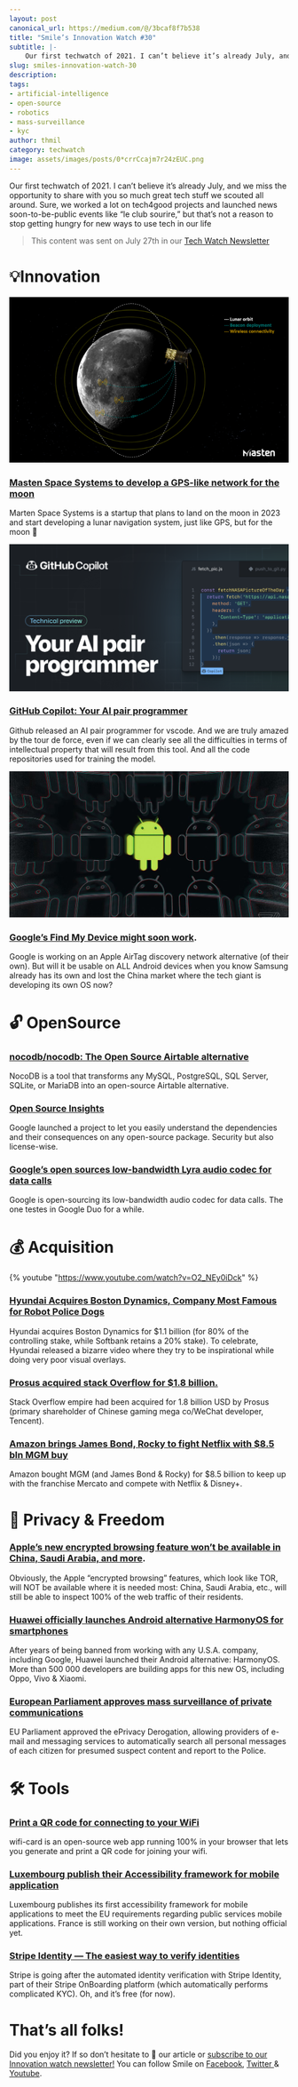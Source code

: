 ```yaml
---
layout: post
canonical_url: https://medium.com/@/3bcaf8f7b538
title: "Smile’s Innovation Watch #30"
subtitle: |-
    Our first techwatch of 2021. I can’t believe it’s already July, and we miss the opportunity to share with you so much great tech stuff we…
slug: smiles-innovation-watch-30
description:
tags:
- artificial-intelligence
- open-source
- robotics
- mass-surveillance
- kyc
author: thmil
category: techwatch
image: assets/images/posts/0*crrCcajm7r24zEUC.png
---
```


Our first techwatch of 2021. I can’t believe it’s already July, and we miss the opportunity to share with you so much great tech stuff we scouted all around. Sure, we worked a lot on tech4good projects and launched news soon-to-be-public events like “le club sourire,” but that’s not a reason to stop getting hungry for new ways to use tech in our life

> This content was sent on July 27th in our [Tech Watch Newsletter](https://mailchi.mp/c414f1508567/techwatch)

# 💡Innovation

![](/assets/images/posts/0*crrCcajm7r24zEUC.png)

### [Masten Space Systems to develop a GPS-like network for the moon](https://techcrunch.com/2021/07/13/masten-space-systems-to-develop-a-gps-like-network-for-the-moon/)

Marten Space Systems is a startup that plans to land on the moon in 2023 and start developing a lunar navigation system, just like GPS, but for the moon 🤯

![](/assets/images/posts/0*Kt4xcp0mLI60dDbp.png)

### [GitHub Copilot: Your AI pair programmer](https://copilot.github.com/)

Github released an AI pair programmer for vscode. And we are truly amazed by the tour de force, even if we can clearly see all the difficulties in terms of intellectual property that will result from this tool. And all the code repositories used for training the model.

![](/assets/images/posts/0*XRBSps_eTHg61xnM.jpg)

### [Google’s Find My Device might soon work](https://www.theverge.com/2021/6/18/22540625/google-find-my-device-android-spot-location-network).

Google is working on an Apple AirTag discovery network alternative (of their own). But will it be usable on ALL Android devices when you know Samsung already has its own and lost the China market where the tech giant is developing its own OS now?

# 🔓 OpenSource

### [nocodb/nocodb: The Open Source Airtable alternative](https://github.com/nocodb/nocodb)

NocoDB is a tool that transforms any MySQL, PostgreSQL, SQL Server, SQLite, or MariaDB into an open-source Airtable alternative.

### [Open Source Insights](https://deps.dev/)

Google launched a project to let you easily understand the dependencies and their consequences on any open-source package. Security but also license-wise.

### [Google’s open sources low-bandwidth Lyra audio codec for data calls](https://tech.hindustantimes.com/mobile/news/googles-open-sources-low-bandwidth-lyra-audio-codec-for-data-calls-71617733101171.html)

Google is open-sourcing its low-bandwidth audio codec for data calls. The one testes in Google Duo for a while.

# 💰 Acquisition

{% youtube "https://www.youtube.com/watch?v=O2_NEy0iDck" %}

### [Hyundai Acquires Boston Dynamics, Company Most Famous for Robot Police Dogs](https://www.vice.com/en/article/bvz7bm/hyundai-acquires-boston-dynamics-company-most-famous-for-robot-police-dogs)

Hyundai acquires Boston Dynamics for $1.1 billion (for 80% of the controlling stake, while Softbank retains a 20% stake). To celebrate, Hyundai released a bizarre video where they try to be inspirational while doing very poor visual overlays.

### [Prosus acquired stack Overflow for $1.8 billion.](https://techcrunch.com/2021/06/02/stack-overflow-acquired-by-prosus-for-a-reported-1-8-billion)

Stack Overflow empire had been acquired for 1.8 billion USD by Prosus (primary shareholder of Chinese gaming mega co/WeChat developer, Tencent).

### [Amazon brings James Bond, Rocky to fight Netflix with $8.5 bln MGM buy](https://www.reuters.com/technology/amazon-snaps-up-james-bond-owner-mgm-845-bln-streaming-war-heats-up-2021-05-26/)

Amazon bought MGM (and James Bond & Rocky) for $8.5 billion to keep up with the franchise Mercato and compete with Netflix & Disney+.

# 🗽 Privacy & Freedom

### [Apple’s new encrypted browsing feature won’t be available in China, Saudi Arabia, and more](https://techcrunch.com/2021/06/07/apple-private-relay-unavailable-in-china/).

Obviously, the Apple “encrypted browsing” features, which look like TOR, will NOT be available where it is needed most: China, Saudi Arabia, etc., will still be able to inspect 100% of the web traffic of their residents.

### [Huawei officially launches Android alternative HarmonyOS for smartphones](https://techcrunch.com/2021/06/02/huawei-officially-launches-android-alternative-harmonyos-for-smartphones/)

After years of being banned from working with any U.S.A. company, including Google, Huawei launched their Android alternative: HarmonyOS. More than 500 000 developers are building apps for this new OS, including Oppo, Vivo & Xiaomi.

### [European Parliament approves mass surveillance of private communications](https://www.patrick-breyer.de/en/chatcontrol-european-parliament-approves-mass-surveillance-of-private-communications/)

EU Parliament approved the ePrivacy Derogation, allowing providers of e-mail and messaging services to automatically search all personal messages of each citizen for presumed suspect content and report to the Police.

# 🛠 Tools

### [Print a QR code for connecting to your WiFi](https://github.com/bndw/wifi-card)

wifi-card is an open-source web app running 100% in your browser that lets you generate and print a QR code for joining your wifi.

### [Luxembourg publish their Accessibility framework for mobile application](https://accessibilite.public.lu/fr/raam1/index.html)

Luxembourg publishes its first accessibility framework for mobile applications to meet the EU requirements regarding public services mobile applications. France is still working on their own version, but nothing official yet.

### [Stripe Identity — The easiest way to verify identities](https://www.producthunt.com/posts/stripe-identity-2)

Stripe is going after the automated identity verification with Stripe Identity, part of their Stripe OnBoarding platform (which automatically performs complicated KYC). Oh, and it’s free (for now).

# That’s all folks!

Did you enjoy it? If so don’t hesitate to 👏 our article or [subscribe to our Innovation watch newsletter!](https://mailchi.mp/c414f1508567/techwatch) You can follow Smile on [Facebook](https://www.facebook.com/smileopensource), [Twitter ](https://www.twitter.com/GroupeSmile)& [Youtube](http://www.youtube.com/user/SmileOpenSource).


